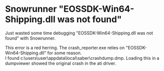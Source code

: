 # Snowrunner "EOSSDK-Win64-Shipping.dll was not found"

Just wasted some time debugging "EOSSDK-Win64-Shipping.dll was not found" with Snowrunner.

This error is a red herring. The crash_reporter.exe relies on "EOSSDK-Win64-Shipping.dll" for some reason.  
I found c:\users\user\appdata\local\saber\crashdump.dmp. Loading this in a dumpviewer showed the original crash in the ati driver.

